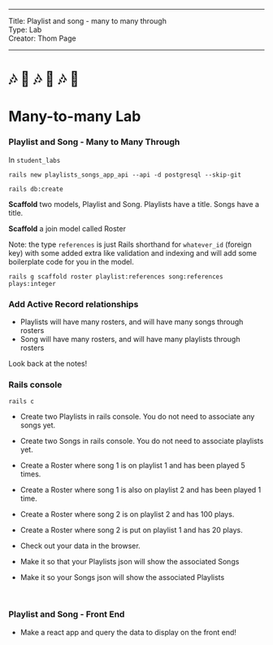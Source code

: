 
---
Title: Playlist and song - many to many through<br>
Type: Lab <br>
Creator: Thom Page <br>

<hr>


# :notes: :musical_note: :notes: :musical_note: :notes: :musical_note:

# Many-to-many Lab


### Playlist and Song - Many to Many Through

In `student_labs`

`rails new playlists_songs_app_api --api -d postgresql --skip-git`

`rails db:create`

**Scaffold** two models, Playlist and Song. Playlists have a title. Songs have a title.

**Scaffold** a join model called Roster

Note: the type `references` is just Rails shorthand for `whatever_id` (foreign key) with some added extra like validation and indexing and will add some boilerplate code for you in the model.

```
rails g scaffold roster playlist:references song:references plays:integer
```


### Add Active Record relationships

* Playlists will have many rosters, and will have many songs through rosters
* Song will have many rosters, and will have many playlists through rosters

Look back at the notes!


### Rails console

`rails c`

* Create two Playlists in rails console. You do not need to associate any songs yet.

* Create two Songs in rails console. You do not need to associate playlists yet.

* Create a Roster where song 1 is on playlist 1 and has been played 5 times.

* Create a Roster where song 1 is also on playlist 2 and has been played 1 time.

* Create a Roster where song 2 is on playlist 2 and has 100 plays.

* Create a Roster where song 2 is put on playlist 1 and has 20 plays.

* Check out your data in the browser.

* Make it so that your Playlists json will show the associated Songs

* Make it so your Songs json will show the associated Playlists


<br>

### Playlist and Song - Front End
- Make a react app and query the data to display on the front end!

